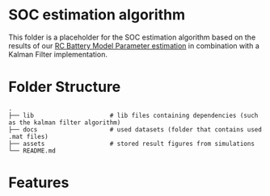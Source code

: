 # SOC estimation algorithm

This folder is a placeholder for the SOC estimation algorithm based on the
results of our [RC Battery Model Parameter estimation](https://github.com/fededc88/Li-Ion-Battery-parameters-estimator)
in combination with a Kalman Filter implementation.

# Folder Structure

    .
    ├── lib                     # lib files containing dependencies (such as the kalman filter algorithm)
    ├── docs                    # used datasets (folder that contains used .mat files)
    ├── assets                  # stored result figures from simulations
    └── README.md

# Features





